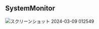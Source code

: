 ## SystemMonitor

![スクリーンショット 2024-03-09 012549](https://github.com/khrtz/SystemMonitor/assets/3260407/7151218c-265b-4714-b0d6-b403ca934f51)
